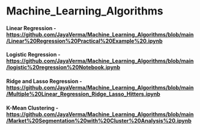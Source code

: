 # Machine_Learning_Algorithms

#### Linear Regression - https://github.com/JayaVerma/Machine_Learning_Algorithms/blob/main/Linear%20Regression%20Practical%20Example%20.ipynb
#### Logistic Regression - https://github.com/JayaVerma/Machine_Learning_Algorithms/blob/main/logistic%20regression%20Notebook.ipynb
#### Ridge and Lasso Regression - https://github.com/JayaVerma/Machine_Learning_Algorithms/blob/main/Multiple%20Linear_Regression_Ridge_Lasso_Hitters.ipynb
#### K-Mean Clustering - https://github.com/JayaVerma/Machine_Learning_Algorithms/blob/main/Market%20Segmentation%20with%20Cluster%20Analysis%20.ipynb
